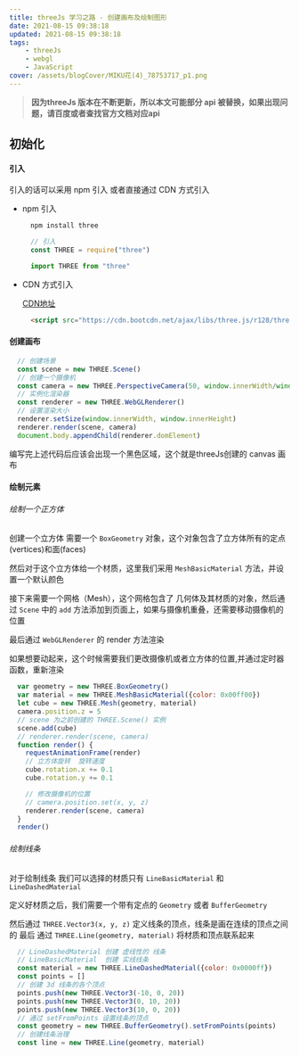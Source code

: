 ```yaml
---
title: threeJs 学习之路 - 创建画布及绘制图形
date: 2021-08-15 09:38:18
updated: 2021-08-15 09:38:18
tags:
    - threeJs
    - webgl
    - JavaScript
cover: /assets/blogCover/MIKU花(4)_78753717_p1.png
---
```


> **因为threeJs 版本在不断更新，所以本文可能部分 api 被替换，如果出现问题，请百度或者查找官方文档对应api**


## 初始化
#### 引入

引入的话可以采用 npm 引入 或者直接通过 CDN 方式引入
* npm 引入
  ~~~js
    npm install three

    // 引入
    const THREE = require("three")

    import THREE from "three"
  ~~~

* CDN 方式引入

  [CDN地址](https://www.bootcdn.cn/three.js/)

  ~~~html
    <script src="https://cdn.bootcdn.net/ajax/libs/three.js/r128/three.js"></script>
  ~~~

#### 创建画布

  ~~~js
    // 创建场景
    const scene = new THREE.Scene()
    // 创建一个摄像机
    const camera = new THREE.PerspectiveCamera(50, window.innerWidth/window.innerHeight, 1, 1000)
    // 实例化渲染器
    const renderer = new THREE.WebGLRenderer()
    // 设置渲染大小
    renderer.setSize(window.innerWidth, window.innerHeight)
    renderer.render(scene, camera)
    document.body.appendChild(renderer.domElement)
  ~~~

  编写完上述代码后应该会出现一个黑色区域，这个就是threeJs创建的 canvas 画布

#### 绘制元素

###### 绘制一个正方体

  创建一个立方体 需要一个 `BoxGeometry` 对象，这个对象包含了立方体所有的定点(vertices)和面(faces)

  然后对于这个立方体给一个材质，这里我们采用 `MeshBasicMaterial` 方法，并设置一个默认颜色

  接下来需要一个网格（Mesh），这个网格包含了 几何体及其材质的对象，然后通过 `Scene` 中的 `add` 方法添加到页面上，如果与摄像机重叠，还需要移动摄像机的位置

  最后通过 `WebGLRenderer` 的 render 方法渲染

  如果想要动起来，这个时候需要我们更改摄像机或者立方体的位置,并通过定时器函数，重新渲染

  ~~~js
    var geometry = new THREE.BoxGeometry()
    var material = new THREE.MeshBasicMaterial({color: 0x00ff00})
    let cube = new THREE.Mesh(geometry, material)
    camera.position.z = 5
    // scene 为之前创建的 THREE.Scene() 实例
    scene.add(cube)
    // renderer.render(scene, camera)
    function render() {
      requestAnimationFrame(render)
      // 立方体旋转  旋转速度
      cube.rotation.x += 0.1
      cube.rotation.y += 0.1

      // 修改摄像机的位置
      // camera.position.set(x, y, z) 
      renderer.render(scene, camera)
    }
    render()
  ~~~

###### 绘制线条

  对于绘制线条 我们可以选择的材质只有 `LineBasicMaterial` 和 `LineDashedMaterial`

  定义好材质之后，我们需要一个带有定点的 `Geometry` 或者 `BufferGeometry`

  然后通过 `THREE.Vector3(x, y, z)` 定义线条的顶点，线条是画在连续的顶点之间的
  最后 通过 `THREE.Line(geometry, material)` 将材质和顶点联系起来

  ~~~js
    // LineDashedMaterial 创建 虚线性的 线条
    // LineBasicMaterial  创建 实线线条
    const material = new THREE.LineDashedMaterial({color: 0x0000ff})
    const points = []
    // 创建 3d 线条的各个顶点
    points.push(new THREE.Vector3(-10, 0, 20))
    points.push(new THREE.Vector3(0, 10, 20))
    points.push(new THREE.Vector3(10, 0, 20))
    // 通过 setFromPoints 设置线条的顶点
    const geometry = new THREE.BufferGeometry().setFromPoints(points)
    // 创建线条治理
    const line = new THREE.Line(geometry, material)
  ~~~

  
